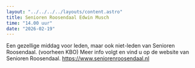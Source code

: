 ```yaml
---
layout: "../../../../layouts/content.astro"
title: Senioren Roosendaal Edwin Musch
time: "14.00 uur"
date: "2026-02-19"
---
```


Een gezellige middag voor leden, maar ook niet-leden van Senioren Roosendaal. (voorheen KBO)
Meer info volgt en vind u op de website van Senioren Roosendaal.
https://www.seniorenroosendaal.nl
